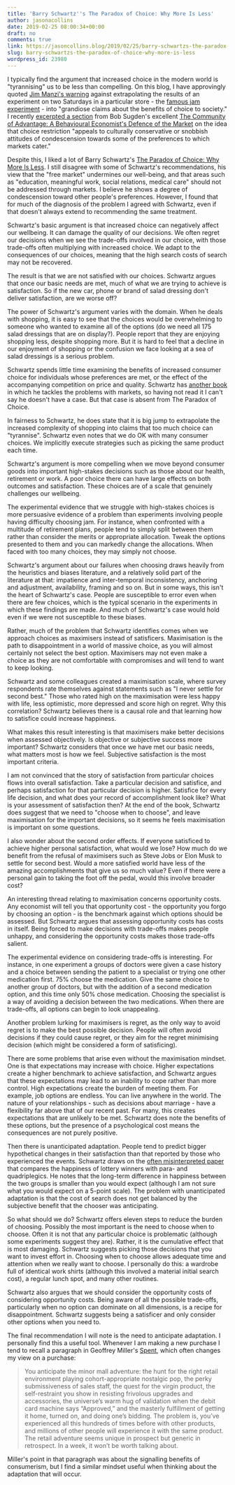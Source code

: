 ```yaml
---
title: 'Barry Schwartz''s The Paradox of Choice: Why More Is Less'
author: jasonacollins
date: 2019-02-25 08:00:34+00:00
draft: no
comments: true
link: https://jasoncollins.blog/2019/02/25/barry-schwartzs-the-paradox-of-choice-why-more-is-less/
slug: barry-schwartzs-the-paradox-of-choice-why-more-is-less
wordpress_id: 23980
---
```


I typically find the argument that increased choice in the modern world is "tyrannising" us to be less than compelling. On this blog, I have approvingly quoted [Jim Manzi's warning](https://jasoncollins.blog/2016/05/11/bad-behavioural-science-failures-bias-and-fairy-tales/) against extrapolating the results of an experiment on two Saturdays in a particular store - the [famous jam experiment](https://jasoncollins.blog/2014/08/06/not-the-jam-study-again/) - into "grandiose claims about the benefits of choice to society." I recently [excerpted a section](https://jasoncollins.blog/2018/08/24/concern-about-the-tyranny-of-choice-or-condescension-towards-others-preferences/) from Bob Sugden's excellent [The Community of Advantage: A Behavioural Economist's Defence of the Market](https://jasoncollins.blog/2018/09/26/robert-sugdens-the-community-of-advantage-a-behavioural-economists-defence-of-the-market/) on the idea that choice restriction "appeals to culturally conservative or snobbish attitudes of condescension towards some of the preferences to which markets cater."

Despite this, I liked a lot of Barry Schwartz's [The Paradox of Choice: Why More Is Less](https://amzn.to/2SXBwYI). I still disagree with some of Schwartz's recommendations, his view that the "free market" undermines our well-being, and that areas such as "education, meaningful work, social relations, medical care" should not be addressed through markets. I believe he shows a degree of condescension toward other people's preferences. However, I found that for much of the diagnosis of the problem I agreed with Schwartz, even if that doesn't always extend to recommending the same treatment.

Schwartz's basic argument is that increased choice can negatively affect our wellbeing. It can damage the quality of our decisions. We often regret our decisions when we see the trade-offs involved in our choice, with those trade-offs often multiplying with increased choice. We adapt to the consequences of our choices, meaning that the high search costs of search may not be recovered.

The result is that we are not satisfied with our choices. Schwartz argues that once our basic needs are met, much of what we are trying to achieve is satisfaction. So if the new car, phone or brand of salad dressing don't deliver satisfaction, are we worse off?

The power of Schwartz's argument varies with the domain. When he deals with shopping, it is easy to see that the choices would be overwhelming to someone who wanted to examine all of the options (do we need all 175 salad dressings that are on display?). People report that they are enjoying shopping less, despite shopping more. But it is hard to feel that a decline in our enjoyment of shopping or the confusion we face looking at a sea of salad dressings is a serious problem.

Schwartz spends little time examining the benefits of increased consumer choice for individuals whose preferences are met, or the effect of the accompanying competition on price and quality. Schwartz has [another book](https://amzn.to/2GYVrTV) in which he tackles the problems with markets, so having not read it I can't say he doesn't have a case. But that case is absent from The Paradox of Choice.

In fairness to Schwartz, he does state that it is big jump to extrapolate the increased complexity of shopping into claims that too much choice can "tyrannise". Schwartz even notes that we do OK with many consumer choices. We implicitly execute strategies such as picking the same product each time.

Schwartz's argument is more compelling when we move beyond consumer goods into important high-stakes decisions such as those about our health, retirement or work. A poor choice there can have large effects on both outcomes and satisfaction. These choices are of a scale that genuinely challenges our wellbeing.

The experimental evidence that we struggle with high-stakes choices is more persuasive evidence of a problem than experiments involving people having difficulty choosing jam. For instance, when confronted with a multitude of retirement plans, people tend to simply split between them rather than consider the merits or appropriate allocation. Tweak the options presented to them and you can markedly change the allocations. When faced with too many choices, they may simply not choose.

Schwartz's argument about our failures when choosing draws heavily from the heuristics and biases literature, and a relatively solid part of the literature at that: impatience and inter-temporal inconsistency, anchoring and adjustment, availability, framing and so on. But in some ways, this isn't the heart of Schwartz's case. People are susceptible to error even when there are few choices, which is the typical scenario in the experiments in which these findings are made. And much of Schwartz's case would hold even if we were not susceptible to these biases.

Rather, much of the problem that Schwartz identifies comes when we approach choices as maximisers instead of satisficers. Maximisation is the path to disappointment in a world of massive choice, as you will almost certainly not select the best option. Maximisers may not even make a choice as they are not comfortable with compromises and will tend to want to keep looking.

Schwartz and some colleagues created a maximisation scale, where survey respondents rate themselves against statements such as "I never settle for second best." Those who rated high on the maximisation were less happy with life, less optimistic, more depressed and score high on regret. Why this correlation? Schwartz believes there is a causal role and that learning how to satisfice could increase happiness.

What makes this result interesting is that maximisers make better decisions when assessed objectively. Is objective or subjective success more important? Schwartz considers that once we have met our basic needs, what matters most is how we feel. Subjective satisfaction is the most important criteria.

I am not convinced that the story of satisfaction from particular choices flows into overall satisfaction. Take a particular decision and satisfice, and perhaps satisfaction for that particular decision is higher. Satisfice for every life decision, and what does your record of accomplishment look like? What is your assessment of satisfaction then? At the end of the book, Schwartz does suggest that we need to "choose when to choose", and leave maximisation for the important decisions, so it seems he feels maximisation is important on some questions.

I also wonder about the second order effects. If everyone satisficed to achieve higher personal satisfaction, what would we lose? How much do we benefit from the refusal of maximisers such as Steve Jobs or Elon Musk to settle for second best. Would a more satisfied world have less of the amazing accomplishments that give us so much value? Even if there were a personal gain to taking the foot off the pedal, would this involve broader cost?

An interesting thread relating to maximisation concerns opportunity costs. Any economist will tell you that opportunity cost - the opportunity you forgo by choosing an option - is the benchmark against which options should be assessed. But Schwartz argues that assessing opportunity costs has costs in itself. Being forced to make decisions with trade-offs makes people unhappy, and considering the opportunity costs makes those trade-offs salient.

The experimental evidence on considering trade-offs is interesting. For instance, in one experiment a groups of doctors were given a case history and a choice between sending the patient to a specialist or trying one other medication first. 75% choose the medication. Give the same choice to another group of doctors, but with the addition of a second medication option, and this time only 50% chose medication. Choosing the specialist is a way of avoiding a decision between the two medications. When there are trade-offs, all options can begin to look unappealing.

Another problem lurking for maximisers is regret, as the only way to avoid regret is to make the best possible decision. People will often avoid decisions if they could cause regret, or they aim for the regret minimising decision (which might be considered a form of satisficing).

There are some problems that arise even without the maximisation mindset.  One is that expectations may increase with choice. Higher expectations create a higher benchmark to achieve satisfaction, and Schwartz argues that these expectations may lead to an inability to cope rather than more control. High expectations create the burden of meeting them. For example, job options are endless. You can live anywhere in the world. The nature of your relationships - such as decisions about marriage - have a flexibility far above that of our recent past. For many, this creates expectations that are unlikely to be met. Schwartz does note the benefits of these options, but the presence of a psychological cost means the consequences are not purely positive.

Then there is unanticipated adaptation. People tend to predict bigger hypothetical changes in their satisfaction than that reported by those who experienced the events. Schwartz draws on the [often misinterpreted paper](https://jasoncollins.blog/2018/11/16/how-happy-is-a-paraplegic-a-year-after-losing-the-use-of-their-legs/) that compares the happiness of lottery winners with para- and quadriplegics. He notes that the long-term difference in happiness between the two groups is smaller than you would expect (although I am not sure what you would expect on a 5-point scale). The problem with unanticipated adaptation is that the cost of search does not get balanced by the subjective benefit that the chooser was anticipating.

So what should we do? Schwartz offers eleven steps to reduce the burden of choosing. Possibly the most important is the need to choose when to choose. Often it is not that any particular choice is problematic (although some experiments suggest they are). Rather, it is the cumulative effect that is most damaging. Schwartz suggests picking those decisions that you want to invest effort in. Choosing when to choose allows adequate time and attention when we really want to choose. I personally do this: a wardrobe full of identical work shirts (although this involved a material initial search cost), a regular lunch spot, and many other routines.

Schwartz also argues that we should consider the opportunity costs of considering opportunity costs. Being aware of all the possible trade-offs, particularly when no option can dominate on all dimensions, is a recipe for disappointment. Schwartz suggests being a satisficer and only consider other options when you need to.

The final recommendation I will note is the need to anticipate adaptation. I personally find this a useful tool. Whenever I am making a new purchase I tend to recall a paragraph in Geoffrey Miller's [Spent](https://jasoncollins.blog/2011/06/15/millers-spent-sex-evolution-and-consumer-behavior/), which often changes my view on a purchase:

>You anticipate the minor mall adventure: the hunt for the right retail environment playing cohort-appropriate nostalgic pop, the perky submissiveness of sales staff, the quest for the virgin product, the self-restraint you show in resisting frivolous upgrades and accessories, the universe’s warm hug of validation when the debit card machine says “Approved,” and the masterly fulfillment of getting it home, turned on, and doing one’s bidding. The problem is, you’ve experienced all this hundreds of times before with other products, and millions of other people will experience it with the same product. The retail adventure seems unique in prospect but generic in retrospect. In a week, it won’t be worth talking about.

Miller's point in that paragraph was about the signalling benefits of consumerism, but I find a similar mindset useful when thinking about the adaptation that will occur.
